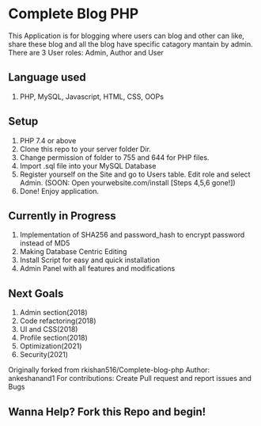# Complete Blog PHP
This Application is for blogging where users can blog and other can like, share these blog and all the blog have specific catagory mantain by admin. There are 3 User roles: Admin, Author and User

## Language used
1. PHP, MySQL, Javascript, HTML, CSS, OOPs

## Setup
1. PHP 7.4 or above
3. Clone this repo to your server folder Dir.
4. Change permission of folder to 755 and 644 for PHP files.
5. Import .sql file into your MySQL Database
6. Register yourself on the Site and go to Users table. Edit role and select Admin. (SOON: Open yourwebsite.com/install [Steps 4,5,6 gone!])
7. Done! Enjoy application.

## Currently in Progress
1. Implementation of SHA256 and password_hash to encrypt password instead of MD5
2. Making Database Centric Editing
3. Install Script for easy and quick installation
4. Admin Panel with all features and modifications

## Next Goals
1. Admin section(2018)
2. Code refactoring(2018)
3. UI and CSS(2018)
4. Profile section(2018)
5. Optimization(2021)
6. Security(2021)

Originally forked from rkishan516/Complete-blog-php
Author: ankeshanand1
For contributions: Create Pull request and report issues and Bugs

## Wanna Help? Fork this Repo and begin!
